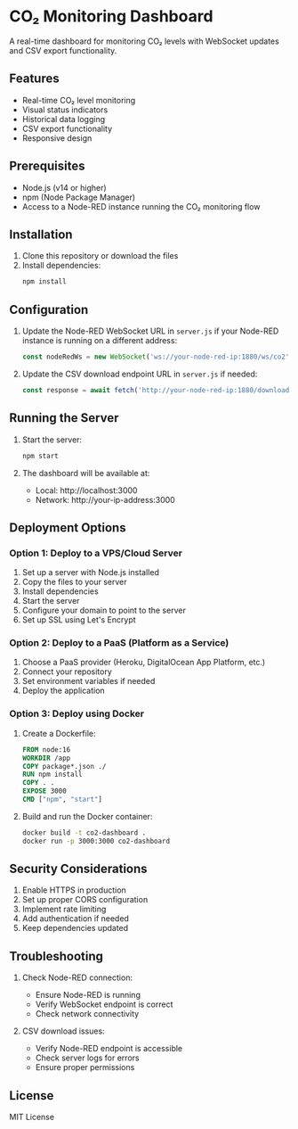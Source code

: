 # CO₂ Monitoring Dashboard

A real-time dashboard for monitoring CO₂ levels with WebSocket updates and CSV export functionality.

## Features

- Real-time CO₂ level monitoring
- Visual status indicators
- Historical data logging
- CSV export functionality
- Responsive design

## Prerequisites

- Node.js (v14 or higher)
- npm (Node Package Manager)
- Access to a Node-RED instance running the CO₂ monitoring flow

## Installation

1. Clone this repository or download the files
2. Install dependencies:
   ```bash
   npm install
   ```

## Configuration

1. Update the Node-RED WebSocket URL in `server.js` if your Node-RED instance is running on a different address:
   ```javascript
   const nodeRedWs = new WebSocket('ws://your-node-red-ip:1880/ws/co2');
   ```

2. Update the CSV download endpoint URL in `server.js` if needed:
   ```javascript
   const response = await fetch('http://your-node-red-ip:1880/download-co2');
   ```

## Running the Server

1. Start the server:
   ```bash
   npm start
   ```

2. The dashboard will be available at:
   - Local: http://localhost:3000
   - Network: http://your-ip-address:3000

## Deployment Options

### Option 1: Deploy to a VPS/Cloud Server

1. Set up a server with Node.js installed
2. Copy the files to your server
3. Install dependencies
4. Start the server
5. Configure your domain to point to the server
6. Set up SSL using Let's Encrypt

### Option 2: Deploy to a PaaS (Platform as a Service)

1. Choose a PaaS provider (Heroku, DigitalOcean App Platform, etc.)
2. Connect your repository
3. Set environment variables if needed
4. Deploy the application

### Option 3: Deploy using Docker

1. Create a Dockerfile:
   ```dockerfile
   FROM node:16
   WORKDIR /app
   COPY package*.json ./
   RUN npm install
   COPY . .
   EXPOSE 3000
   CMD ["npm", "start"]
   ```

2. Build and run the Docker container:
   ```bash
   docker build -t co2-dashboard .
   docker run -p 3000:3000 co2-dashboard
   ```

## Security Considerations

1. Enable HTTPS in production
2. Set up proper CORS configuration
3. Implement rate limiting
4. Add authentication if needed
5. Keep dependencies updated

## Troubleshooting

1. Check Node-RED connection:
   - Ensure Node-RED is running
   - Verify WebSocket endpoint is correct
   - Check network connectivity

2. CSV download issues:
   - Verify Node-RED endpoint is accessible
   - Check server logs for errors
   - Ensure proper permissions

## License

MIT License 